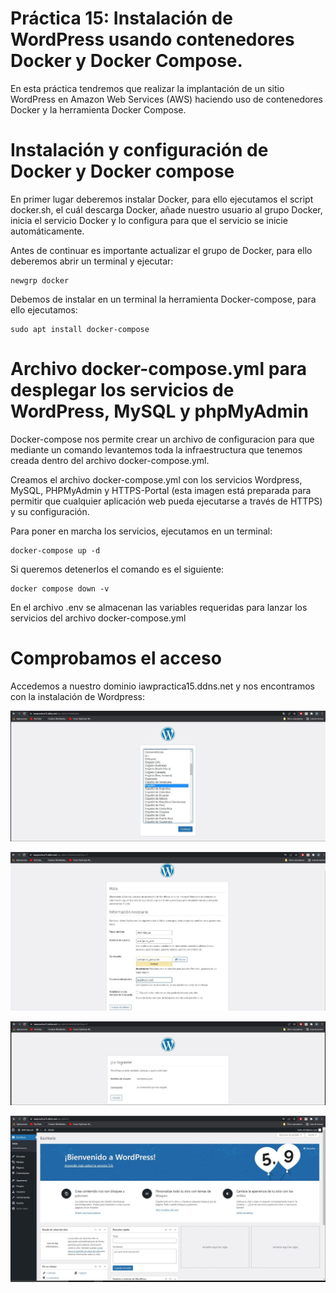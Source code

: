 # **Práctica 15**: Instalación de WordPress usando contenedores Docker y Docker Compose.

En esta práctica tendremos que realizar la implantación de un sitio WordPress en Amazon Web Services (AWS) haciendo uso de contenedores Docker y la herramienta Docker Compose.

# Instalación y configuración de Docker y Docker compose

En primer lugar deberemos instalar Docker, para ello ejecutamos el script docker.sh, el cuál descarga Docker, añade nuestro usuario al grupo Docker, inicia el servicio Docker y lo configura para que el servicio se inicie automáticamente.

Antes de continuar es importante actualizar el grupo de Docker, para ello deberemos abrir un terminal y ejecutar:

    newgrp docker
Debemos de instalar en un terminal la herramienta Docker-compose, para ello ejecutamos:

    sudo apt install docker-compose

# Archivo docker-compose.yml para desplegar los servicios de WordPress, MySQL y phpMyAdmin

Docker-compose nos permite crear un archivo de configuracion para que mediante un comando levantemos toda la infraestructura que tenemos creada dentro del archivo docker-compose.yml.

Creamos el archivo docker-compose.yml con los servicios Wordpress, MySQL, PHPMyAdmin y HTTPS-Portal (esta imagen está preparada para permitir que cualquier aplicación web pueda ejecutarse a través de HTTPS) y su configuración.

Para poner en marcha los servicios, ejecutamos en un terminal:

    docker-compose up -d
Si queremos detenerlos el comando es el siguiente:

    docker compose down -v
En el archivo .env se almacenan las variables requeridas para lanzar los servicios del archivo docker-compose.yml

# Comprobamos el acceso
Accedemos a nuestro dominio iawpractica15.ddns.net y nos encontramos con la instalación de Wordpress:

![](images/2022-03-08-practica15/2.JPG)

![](images/2022-03-08-practica15/3.JPG)

![](images/2022-03-08-practica15/4.JPG)

![](images/2022-03-08-practica15/5.JPG)
